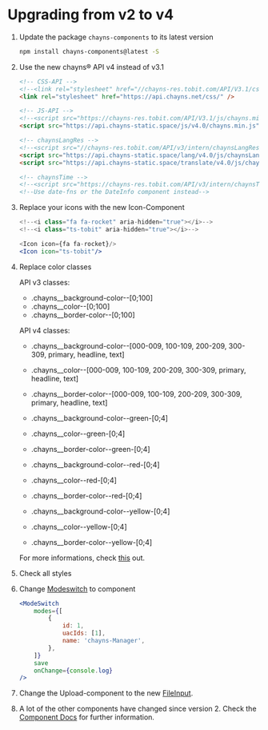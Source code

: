 # Upgrading from v2 to v4

1. Update the package `chayns-components` to its latest version

    ```bash
    npm install chayns-components@latest -S
    ```

2. Use the new chayns® API v4 instead of v3.1

    ```html
    <!-- CSS-API -->
    <!--<link rel="stylesheet" href="//chayns-res.tobit.com/API/V3.1/css/chayns.min.css">-->
    <link rel="stylesheet" href="https://api.chayns.net/css/" />

    <!-- JS-API -->
    <!--<script src="https://chayns-res.tobit.com/API/V3.1/js/chayns.min.js"></script>-->
    <script src="https://api.chayns-static.space/js/v4.0/chayns.min.js"></script>

    <!-- chaynsLangRes -->
    <!--<script src="//chayns-res.tobit.com/API/v3/intern/chaynsLangRes/js/chaynsLangRes.js"></script>-->
    <script src="https://api.chayns-static.space/lang/v4.0/js/chaynsLangRes.min.js"></script>
    <script src="https://api.chayns-static.space/translate/v4.0/js/chaynsTranslate.min.js"></script>

    <!-- chaynsTime -->
    <!--<script src="https://chayns-res.tobit.com/API/v3/intern/chaynsTime/js/chaynsTime.min.js"></script>-->
    <!--Use date-fns or the DateInfo component instead-->
    ```

3. Replace your icons with the new Icon-Component

    ```jsx
    <!--<i class="fa fa-rocket" aria-hidden="true"></i>-->
    <!--<i class="ts-tobit" aria-hidden="true"></i>-->

    <Icon icon={fa fa-rocket}/>
    <Icon icon="ts-tobit"/>
    ```

4. Replace color classes

    API v3 classes:

    - .chayns\_\_background-color--[0;100]
    - .chayns\_\_color--[0;100]
    - .chayns\_\_border-color--[0;100]

    API v4 classes:

    - .chayns\_\_background-color--[000-009, 100-109, 200-209, 300-309, primary,
      headline, text]
    - .chayns\_\_color--[000-009, 100-109, 200-209, 300-309, primary, headline,
      text]
    - .chayns\_\_border-color--[000-009, 100-109, 200-209, 300-309, primary,
      headline, text]

    - .chayns\_\_background-color--green-[0;4]
    - .chayns\_\_color--green-[0;4]
    - .chayns\_\_border-color--green-[0;4]

    - .chayns\_\_background-color--red-[0;4]
    - .chayns\_\_color--red-[0;4]
    - .chayns\_\_border-color--red-[0;4]

    - .chayns\_\_background-color--yellow-[0;4]
    - .chayns\_\_color--yellow-[0;4]
    - .chayns\_\_border-color--yellow-[0;4]

    For more informations, check [this](https://design.chayns.net/Farben) out.

5. Check all styles

6. Change [Modeswitch](/src/react-chayns-modeswitch/) to component

    ```jsx
    <ModeSwitch
        modes={[
            {
                id: 1,
                uacIds: [1],
                name: 'chayns-Manager',
            },
        ]}
        save
        onChange={console.log}
    />
    ```

7. Change the Upload-component to the new
   [FileInput](https://github.com/TobitSoftware/chayns-components/tree/master/src/react-chayns-file_input).
8. A lot of the other components have changed since version 2. Check the
   [Component Docs](https://github.com/TobitSoftware/chayns-components/blob/master/README.md)
   for further information.
